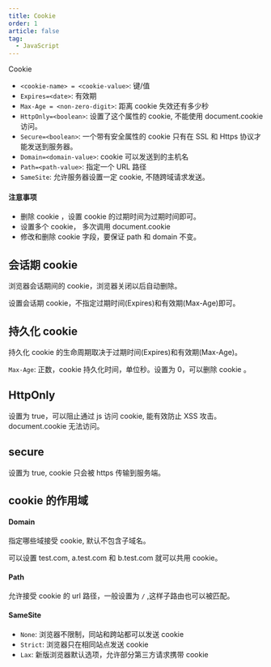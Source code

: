 ```yaml
---
title: Cookie
order: 1
article: false
tag:
  - JavaScript
---
```


Cookie

- `<cookie-name> = <cookie-value>`: 键/值
- `Expires=<date>`: 有效期
- `Max-Age = <non-zero-digit>`: 距离 cookie 失效还有多少秒
- `HttpOnly=<boolean>`: 设置了这个属性的 cookie, 不能使用 document.cookie 访问。
- `Secure=<boolean>`: 一个带有安全属性的 cookie 只有在 SSL 和 Https 协议才能发送到服务器。
- `Domain=<domain-value>`: cookie 可以发送到的主机名
- `Path=<path-value>`: 指定一个 URL 路径
- `SameSite`: 允许服务器设置一定 cookie, 不随跨域请求发送。

#### 注意事项

- 删除 cookie ，设置 cookie 的过期时间为过期时间即可。
- 设置多个 cookie， 多次调用 document.cookie
- 修改和删除 cookie 字段，要保证 path 和 domain 不变。

## 会话期 cookie

浏览器会话期间的 cookie，浏览器关闭以后自动删除。

设置会话期 cookie，不指定过期时间(Expires)和有效期(Max-Age)即可。

## 持久化 cookie

持久化 cookie 的生命周期取决于过期时间(Expires)和有效期(Max-Age)。

`Max-Age`: 正数，cookie 持久化时间，单位秒。设置为 0，可以删除 cookie 。

## HttpOnly

设置为 true，可以阻止通过 js 访问 cookie, 能有效防止 XSS 攻击。document.cookie 无法访问。

## secure

设置为 true, cookie 只会被 https 传输到服务端。

## cookie 的作用域

#### Domain

指定哪些域接受 cookie, 默认不包含子域名。

可以设置 test.com, a.test.com 和 b.test.com 就可以共用 cookie。

#### Path

允许接受 cookie 的 url 路径，一般设置为 `/` ,这样子路由也可以被匹配。

#### SameSite

- `None`: 浏览器不限制，同站和跨站都可以发送 cookie
- `Strict`: 浏览器只在相同站点发送 cookie
- `Lax`: 新版浏览器默认选项，允许部分第三方请求携带 cookie
